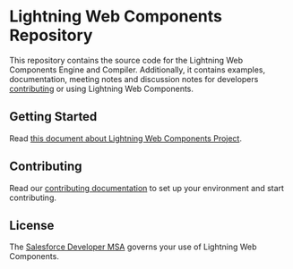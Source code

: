 # Lightning Web Components Repository

This repository contains the source code for the Lightning Web Components Engine and Compiler. Additionally, it contains examples, documentation, meeting notes and discussion notes for developers [contributing](CONTRIBUTING.md) or using Lightning Web Components.

## Getting Started

Read [this document about Lightning Web Components Project][project-philosophy].

## Contributing

Read our [contributing documentation](CONTRIBUTING.md) to set up your environment and start contributing.

## License

The [Salesforce Developer MSA](http://www.sfdcstatic.com/assets/pdf/misc/salesforce_Developer_MSA.pdf) governs your use of Lightning Web Components.

[project-philosophy]: https://docs.google.com/document/d/1tTUv-rGEnNFYteR7kSh-bpYe-CF12X-PrQoasIRTDOI/edit#heading=h.q2bg3fxu2csu
